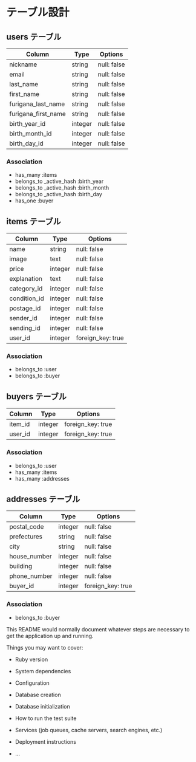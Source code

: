 # テーブル設計

## users テーブル

| Column              | Type    | Options     |
| ------------------- | ------- | ----------- |
| nickname            | string  | null: false |
| email               | string  | null: false |
| last_name           | string  | null: false |
| first_name          | string  | null: false |
| furigana_last_name  | string  | null: false |
| furigana_first_name | string  | null: false |
| birth_year_id       | integer | null: false |
| birth_month_id      | integer | null: false |
| birth_day_id        | integer | null: false |

### Association

- has_many :items
- belongs_to _active_hash :birth_year
- belongs_to _active_hash :birth_month
- belongs_to _active_hash :birth_day
- has_one :buyer

## items テーブル

| Column       | Type    | Options           |
| ------------ | ------- | ----------------- |
| name         | string  | null: false       |
| image        | text    | null: false       |
| price        | integer | null: false       |
| explanation  | text    | null: false       |
| category_id  | integer | null: false       |
| condition_id | integer | null: false       |
| postage_id   | integer | null: false       |
| sender_id    | integer | null: false       |
| sending_id   | integer | null: false       |
| user_id      | integer | foreign_key: true |

### Association

- belongs_to :user
- belongs_to :buyer

## buyers テーブル

| Column  | Type    | Options           |
| ------- | ------- | ----------------- |
| item_id | integer | foreign_key: true |
| user_id | integer | foreign_key: true |

### Association

- belongs_to :user
- has_many :items
- has_many :addresses

## addresses テーブル

| Column       | Type    | Options           |
| ------------ | ------- | ----------------- |
| postal_code  | integer | null: false       |
| prefectures  | string  | null: false       |
| city         | string  | null: false       |
| house_number | integer | null: false       |
| building     | integer | null: false       |
| phone_number | integer | null: false       |
| buyer_id     | integer | foreign_key: true |

### Association

- belongs_to :buyer

This README would normally document whatever steps are necessary to get the
application up and running.

Things you may want to cover:

* Ruby version

* System dependencies

* Configuration

* Database creation

* Database initialization

* How to run the test suite

* Services (job queues, cache servers, search engines, etc.)

* Deployment instructions

* ...

